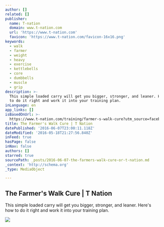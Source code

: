 ```yaml
---
author: []
related: []
publisher:
  name: T-nation
  domain: www.t-nation.com
  url: 'https://www.t-nation.com'
  favicon: 'https://www.t-nation.com/favicon-16x16.png'
keywords:
  - walk
  - farmer
  - weight
  - heavy
  - exercise
  - kettlebells
  - core
  - dumbbells
  - muscle
  - grip
description: >-
  This simple loaded carry will get you bigger, stronger, and leaner. Here's how
  to do it right and work it into your training plan.
inLanguage: en
app_links: []
isBasedOnUrl: >-
  https://www.t-nation.com/training/farmer-s-walk-cure?utm_source=facebook&utm_medium=social&utm_campaign=article3412
title: The Farmer's Walk Cure | T Nation
datePublished: '2016-06-07T23:00:11.118Z'
dateModified: '2016-05-18T21:27:56.840Z'
inFeed: true
hasPage: false
inNav: false
authors: []
starred: true
sourcePath: _posts/2016-06-07-the-farmers-walk-cure-or-t-nation.md
_context: 'http://schema.org'
_type: MediaObject

---
```

<article style=""><h1>The Farmer's Walk Cure | T Nation</h1><p>This simple loaded carry will get you bigger, stronger, and leaner. Here's how to do it right and work it into your training plan.</p><img src="https://www.t-nation.com/system/publishing/articles/10000134/original/Farmers-Walk-Cure.jpg?1377216821" /></article>